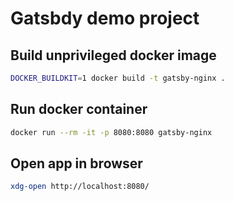 # Gatsbdy demo project


## Build unprivileged docker image

```bash
DOCKER_BUILDKIT=1 docker build -t gatsby-nginx .
```

## Run docker container

```bash
docker run --rm -it -p 8080:8080 gatsby-nginx

```
## Open app in browser

```bash
xdg-open http://localhost:8080/
```